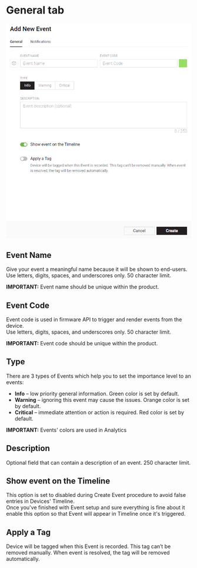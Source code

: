 # General tab

![](../../../../.gitbook/assets/new_ev_gen.png)

## Event Name

Give your event a meaningful name because it will be shown to end-users.   
Use letters, digits, spaces, and underscores only. 50 character limit. 

**IMPORTANT:** Event name should be unique within the product.

## Event Code

Event code is used in firmware API to trigger and render events from the device.  
Use letters, digits, spaces, and underscores only. 50 character limit. 

**IMPORTANT:** Event code should be unique within the product.

## Type

There are 3 types of Events which help you to set the importance level to an events:

* **Info** – low priority general information. Green color is set by default.
* **Warning** – ignoring this event may cause the issues. Orange color is set by default. 
* **Critical** – immediate attention or action is required. Red color is set by default.

**IMPORTANT:** Events' colors are used in Analytics

## Description

Optional field that can contain a description of an event. 250 character limit. 

## Show event on the Timeline

This option is set to disabled during Create Event procedure to avoid false entries in Devices' Timeline.  
Once you've finished with Event setup and sure everything is fine about it enable this option so that Event will appear in Timeline once it's triggered.

## Apply a Tag

Device will be tagged when this Event is recorded. This tag can’t be removed manually. When event is resolved, the tag will be removed automatically.



